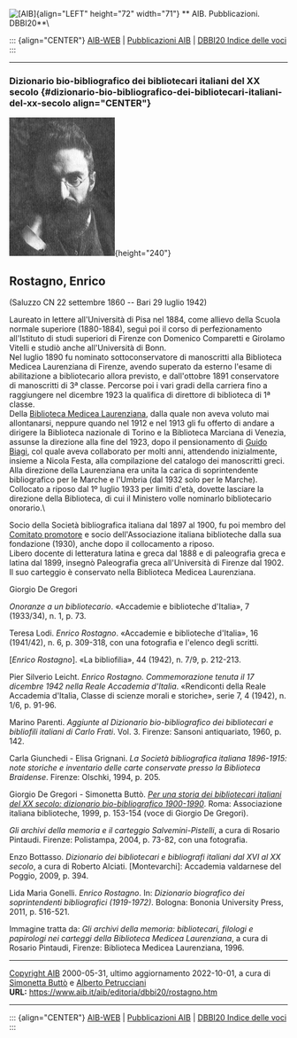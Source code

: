 ![\[AIB\]](/aib/wi/aibv72.gif){align="LEFT" height="72" width="71"}
** AIB. Pubblicazioni. DBBI20**\

::: {align="CENTER"}
[AIB-WEB](/) \| [Pubblicazioni AIB](/pubblicazioni/) \| [DBBI20 Indice
delle voci](dbbi20.htm)
:::

------------------------------------------------------------------------

### Dizionario bio-bibliografico dei bibliotecari italiani del XX secolo {#dizionario-bio-bibliografico-dei-bibliotecari-italiani-del-xx-secolo align="CENTER"}

![\[Ritratto\]](rostagno.jpg){height="240"}

## Rostagno, Enrico

(Saluzzo CN 22 settembre 1860 -- Bari 29 luglio 1942)

Laureato in lettere all\'Università di Pisa nel 1884, come allievo della
Scuola normale superiore (1880-1884), seguì poi il corso di
perfezionamento all\'Istituto di studi superiori di Firenze con Domenico
Comparetti e Girolamo Vitelli e studiò anche all\'Università di Bonn.\
Nel luglio 1890 fu nominato sottoconservatore di manoscritti alla
Biblioteca Medicea Laurenziana di Firenze, avendo superato da esterno
l\'esame di abilitazione a bibliotecario allora previsto, e
dall\'ottobre 1891 conservatore di manoscritti di 3ª classe. Percorse
poi i vari gradi della carriera fino a raggiungere nel dicembre 1923 la
qualifica di direttore di biblioteca di 1ª classe.\
Della [Biblioteca Medicea Laurenziana](/aib/stor/teche/fi-lau.htm),
dalla quale non aveva voluto mai allontanarsi, neppure quando nel 1912 e
nel 1913 gli fu offerto di andare a dirigere la Biblioteca nazionale di
Torino e la Biblioteca Marciana di Venezia, assunse la direzione alla
fine del 1923, dopo il pensionamento di [Guido Biagi](biagi.htm), col
quale aveva collaborato per molti anni, attendendo inizialmente, insieme
a Nicola Festa, alla compilazione del catalogo dei manoscritti greci.
Alla direzione della Laurenziana era unita la carica di soprintendente
bibliografico per le Marche e l\'Umbria (dal 1932 solo per le Marche).\
Collocato a riposo dal 1º luglio 1933 per limiti d\'età, dovette
lasciare la direzione della Biblioteca, di cui il Ministero volle
nominarlo bibliotecario onorario.\

Socio della Società bibliografica italiana dal 1897 al 1900, fu poi
membro del [Comitato promotore](/aib/stor/cariche30.htm) e socio
dell\'Associazione italiana biblioteche dalla sua fondazione (1930),
anche dopo il collocamento a riposo.\
Libero docente di letteratura latina e greca dal 1888 e di paleografia
greca e latina dal 1899, insegnò Paleografia greca all\'Università di
Firenze dal 1902.\
Il suo carteggio è conservato nella Biblioteca Medicea Laurenziana.

Giorgio De Gregori

*Onoranze a un bibliotecario*. «Accademie e biblioteche d\'Italia», 7
(1933/34), n. 1, p. 73.

Teresa Lodi. *Enrico Rostagno*. «Accademie e biblioteche d\'Italia», 16
(1941/42), n. 6, p. 309-318, con una fotografia e l\'elenco degli
scritti.

\[*Enrico Rostagno*\]. «La bibliofilia», 44 (1942), n. 7/9, p. 212-213.

Pier Silverio Leicht. *Enrico Rostagno. Commemorazione tenuta il 17
dicembre 1942 nella Reale Accademia d\'Italia*. «Rendiconti della Reale
Accademia d\'Italia, Classe di scienze morali e storiche», serie 7, 4
(1942), n. 1/6, p. 91-96.

Marino Parenti. *Aggiunte al Dizionario bio-bibliografico dei
bibliotecari e bibliofili italiani di Carlo Frati*. Vol. 3. Firenze:
Sansoni antiquariato, 1960, p. 142.

Carla Giunchedi - Elisa Grignani. *La Società bibliografica italiana
1896-1915: note storiche e inventario delle carte conservate presso la
Biblioteca Braidense*. Firenze: Olschki, 1994, p. 205.

Giorgio De Gregori - Simonetta Buttò. [*Per una storia dei bibliotecari
italiani del XX secolo: dizionario bio-bibliografico
1900-1990*](/aib/editoria/pub065.htm). Roma: Associazione italiana
biblioteche, 1999, p. 153-154 (voce di Giorgio De Gregori).

*Gli archivi della memoria e il carteggio Salvemini-Pistelli*, a cura di
Rosario Pintaudi. Firenze: Polistampa, 2004, p. 73-82, con una
fotografia.

Enzo Bottasso. *Dizionario dei bibliotecari e bibliografi italiani dal
XVI al XX secolo*, a cura di Roberto Alciati. \[Montevarchi\]: Accademia
valdarnese del Poggio, 2009, p. 394.

Lida Maria Gonelli. *Enrico Rostagno*. In: *Dizionario biografico dei
soprintendenti bibliografici (1919-1972)*. Bologna: Bononia University
Press, 2011, p. 516-521.

Immagine tratta da: *Gli archivi della memoria: bibliotecari, filologi e
papirologi nei carteggi della Biblioteca Medicea Laurenziana*, a cura di
Rosario Pintaudi, Firenze: Biblioteca Medicea Laurenziana, 1996.

------------------------------------------------------------------------

[Copyright AIB](/su-questo-sito/dichiarazione-di-copyright-aib-web/)
2000-05-31, ultimo aggiornamento 2022-10-01, a cura di [Simonetta
Buttò](/aib/redazione3.htm) e [Alberto
Petrucciani](/su-questo-sito/redazione-aib-web/)\
**URL:** https://www.aib.it/aib/editoria/dbbi20/rostagno.htm

------------------------------------------------------------------------

::: {align="CENTER"}
[AIB-WEB](/) \| [Pubblicazioni AIB](/pubblicazioni/) \| [DBBI20 Indice
delle voci](dbbi20.htm)
:::
